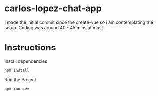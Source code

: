 # carlos-lopez-chat-app

I made the initial commit since the create-vue so i am contemplating the setup.
Coding was around 40 - 45 mins at most.

# Instructions 

Install dependencies
```
npm install
```
Run the Project
```
npm run dev
```

